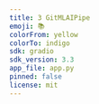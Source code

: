 ```yaml
---
title: 3 GitMLAIPipe
emoji: 📚
colorFrom: yellow
colorTo: indigo
sdk: gradio
sdk_version: 3.3
app_file: app.py
pinned: false
license: mit
---
```

